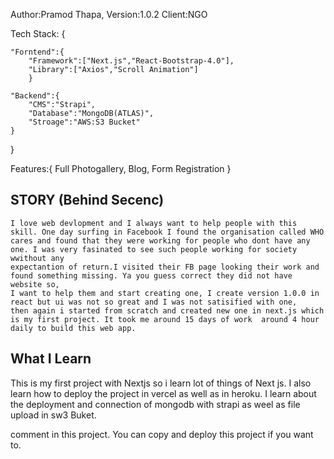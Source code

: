 
Author:Pramod Thapa,
Version:1.0.2
Client:NGO


Tech Stack: {

    "Forntend":{
        "Framework":["Next.js","React-Bootstrap-4.0"],
        "Library":["Axios","Scroll Animation"]
        }
        
    "Backend":{
        "CMS":"Strapi",
        "Database":"MongoDB(ATLAS)",
        "Stroage":"AWS:S3 Bucket"
    }
    
}


Features:{
    Full Photogallery,
    Blog,
    Form Registration 
}


## STORY (Behind Secenc)

    I love web devlopment and I always want to help people with this skill. One day surfing in Facebook I found the organisation called WHO 
    cares and found that they were working for people who dont have any one. I was very fasinated to see such people working for society wwithout any 
    expectantion of return.I visited their FB page looking their work and found something missing. Ya you guess correct they did not have website so,
    I want to help them and start creating one, I create version 1.0.0 in react but ui was not so great and I was not satisified with one, 
    then again i started from scratch and created new one in next.js which is my first project. It took me around 15 days of work  around 4 hour 
    daily to build this web app.


## What I Learn

This is my first project with Nextjs so i learn lot of things of Next js.
I also learn how to deploy the project in vercel as well as in heroku.
I learn about the deployment and connection of mongodb with strapi as weel as file upload in sw3 Buket.


comment in this project.
You can copy and deploy this project if you want to.

